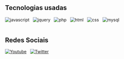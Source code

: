 
<div style="display: inline_block">
  
  ## Tecnologias usadas<br>
  <img align="center" alt="javascript" src="https://img.shields.io/badge/JavaScript-323330?style=for-the-badge&logo=javascript&logoColor=F7DF1E"/>
  &nbsp;
 <img align="center" alt="jquery" src="https://img.shields.io/badge/jQuery-0769AD?style=for-the-badge&logo=jquery&logoColor=white"/>
  &nbsp;
   <img align="center" alt="php" src="https://img.shields.io/badge/PHP-777BB4?style=for-the-badge&logo=php&logoColor=white"/>
  &nbsp;
  <img align="center" alt="html" src="https://img.shields.io/badge/HTML5-E34F26?style=for-the-badge&logo=html5&logoColor=white"/>
  &nbsp;
  <img align="center" alt="css" src="https://img.shields.io/badge/CSS3-1572B6?style=for-the-badge&logo=css3&logoColor=white"/>
  &nbsp;
    <img align="center" alt="mysql" src="https://img.shields.io/badge/MySQL-00000F?style=for-the-badge&logo=mysql&logoColor=white"/>
  </div>
  <br>
  
  ## Redes Sociais
  [![Youtube](https://img.shields.io/badge/YouTube-FF0000?style=for-the-badge&logo=youtube&logoColor=white)](https://www.youtube.com/@botzinhumilde)
  &nbsp;
   [![Twitter]( 	https://img.shields.io/badge/Twitter-1DA1F2?style=for-the-badge&logo=twitter&logoColor=white)](https://twitter.com/botzinsembolas)
  
